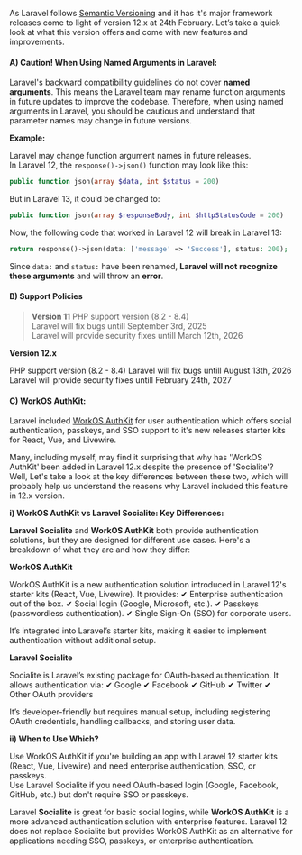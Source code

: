 As Laravel follows [Semantic Versioning](https://semver.org/) and it has it's major framework releases come to light of version 12.x at 24th February. Let’s take a quick look at what this version offers and come with new features and improvements. 

#### A) Caution! When Using Named Arguments in Laravel:
Laravel's backward compatibility guidelines do not cover **named arguments**. This means the Laravel team may rename function arguments in future updates to improve the codebase. Therefore, when using named arguments in Laravel, you should be cautious and understand that parameter names may change in future versions.

**Example:**  

Laravel may change function argument names in future releases.  
In Laravel 12, the `response()->json()` function may look like this:
```php
public function json(array $data, int $status = 200)
```

But in Laravel 13, it could be changed to:
```php
public function json(array $responseBody, int $httpStatusCode = 200)
```

Now, the following code that worked in Laravel 12 will break in Laravel 13:
```php
return response()->json(data: ['message' => 'Success'], status: 200);
```
Since `data:` and `status:` have been renamed, **Laravel will not recognize these arguments** and will throw an **error**.

#### B) Support Policies

> **Version 11** 
> PHP support version (8.2 - 8.4)    
> Laravel will fix bugs untill September 3rd, 2025    
> Laravel will provide security fixes untill March 12th, 2026    

**Version 12.x**

PHP support version (8.2 - 8.4) 
Laravel will fix bugs untill August 13th, 2026 
Laravel will provide security fixes untill February 24th, 2027 

#### C) WorkOS AuthKit:
Laravel included [WorkOS AuthKit](https://authkit.com/) for user authentication which offers social authentication, passkeys, and SSO support to it's new releases starter kits for React, Vue, and Livewire. 

Many, including myself, may find it surprising that why has 'WorkOS AuthKit' been added in Laravel 12.x despite the presence of 'Socialite'? Well, Let's take a look at the key differences between these two, which will probably help us understand the reasons why Laravel included this feature in 12.x version. 

**i) WorkOS AuthKit vs Laravel Socialite: Key Differences:**

**Laravel Socialite** and **WorkOS AuthKit** both provide authentication solutions, but they are designed for different use cases. Here's a breakdown of what they are and how they differ:


**WorkOS AuthKit**

WorkOS AuthKit is a new authentication solution introduced in Laravel 12's starter kits (React, Vue, Livewire). It provides:
✔ Enterprise authentication out of the box.
✔ Social login (Google, Microsoft, etc.).
✔ Passkeys (passwordless authentication).
✔ Single Sign-On (SSO) for corporate users.

It’s integrated into Laravel’s starter kits, making it easier to implement authentication without additional setup.

    
**Laravel Socialite**

Socialite is Laravel’s existing package for OAuth-based authentication. It allows authentication via:
✔ Google
✔ Facebook
✔ GitHub
✔ Twitter
✔ Other OAuth providers

It’s developer-friendly but requires manual setup, including registering OAuth credentials, handling callbacks, and storing user data.


**ii) When to Use Which?**

Use WorkOS AuthKit if you're building an app with Laravel 12 starter kits (React, Vue, Livewire) and need enterprise authentication, SSO, or passkeys.  
Use Laravel Socialite if you need OAuth-based login (Google, Facebook, GitHub, etc.) but don't require SSO or passkeys. 

Laravel **Socialite** is great for basic social logins, while **WorkOS AuthKit** is a more advanced authentication solution with enterprise features. Laravel 12 does not replace Socialite but provides WorkOS AuthKit as an alternative for applications needing SSO, passkeys, or enterprise authentication. 

